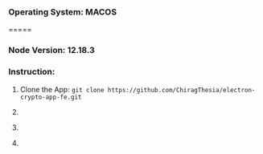 ### Operating System: MACOS
=====
### Node Version:  12.18.3
### Instruction:
1. Clone the App: `git clone https://github.com/ChiragThesia/electron-crypto-app-fe.git`
2. ``` git clone https://github.com/ChiragThesia/electron-crypto-server.git
3. ``` cd electron-crypto-app
4. 
